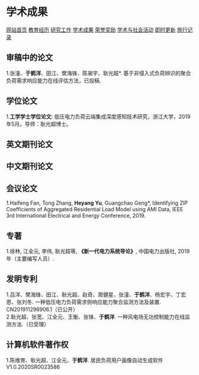 # 学术成果
<a href="/index.html">网站首页</a>
<a href="/jiaoyu.html">教育经历</a>
<a href="/yanjiugongzuo.html">研究工作</a>
<a href="/xueshuchengguo.html">学术成果</a>
<a href="/rongyujiangli.html">荣誉奖励</a>
<a href="/xueshuhuodong.html">学术与社会活动</a>
<a href="/jishigengxin.html">即时更新</a>
<a href="/qita.html">旅行记录</a>

## 审稿中的论文
1.张潼、**于鹤洋**、田江、樊海锋、陈昶宇、耿光超*. 基于非侵入式负荷辨识的聚合负荷需求响应能力在线评估方法，已投稿.

## 学位论文
1.**工学学士学位论文**: 低压电力负荷云端集成深度感知技术研究，浙江大学，2019年5月。导师：耿光超博士。

## 英文期刊论文

## 中文期刊论文

## 会议论文
1.Haifeng Fan, Tong Zhang, **Heyang Yu**, Guangchao Geng*, Identifying ZIP Coefficients of Aggregated Residential Load Model using AMI Data, IEEE 3rd International Electrical and Energy Conference, 2019.

## 专著
1.徐林, 江全元, 李伟, 耿光超等, **《新一代电力系统导论》**, 中国电力出版社, 2019年（主要编写人员）.

## 发明专利
1.吕洋、樊海锋、田江、耿光超、赵奇、周健星、张潼、**于鹤洋**、杨宏宇、丁宏恩、张刘冬. 一种低压电力负荷需求侧响应能力聚合监测方法及装置. CN201911296906.1（已公开）
<br/>2.耿光超、张宽、江全元、王衡、张锋、**于鹤洋**. 一种风电场无功控制能力在线监测方法.（已受理）

## 计算机软件著作权
1.陈维育、耿光超、江全元、**于鹤洋**. 居民负荷用户画像自动生成软件V1.0.2020SR0023586
